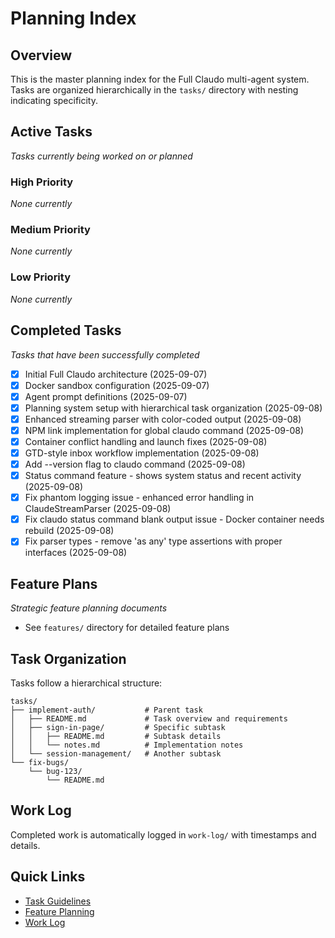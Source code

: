 # Planning Index

## Overview
This is the master planning index for the Full Claudo multi-agent system. Tasks are organized hierarchically in the `tasks/` directory with nesting indicating specificity.

## Active Tasks
_Tasks currently being worked on or planned_

### High Priority
_None currently_

### Medium Priority
_None currently_

### Low Priority
_None currently_

## Completed Tasks
_Tasks that have been successfully completed_

- [x] Initial Full Claudo architecture (2025-09-07)
- [x] Docker sandbox configuration (2025-09-07)
- [x] Agent prompt definitions (2025-09-07)
- [x] Planning system setup with hierarchical task organization (2025-09-08)
- [x] Enhanced streaming parser with color-coded output (2025-09-08)
- [x] NPM link implementation for global claudo command (2025-09-08)
- [x] Container conflict handling and launch fixes (2025-09-08)
- [x] GTD-style inbox workflow implementation (2025-09-08)
- [x] Add --version flag to claudo command (2025-09-08)
- [x] Status command feature - shows system status and recent activity (2025-09-08)
- [x] Fix phantom logging issue - enhanced error handling in ClaudeStreamParser (2025-09-08)
- [x] Fix claudo status command blank output issue - Docker container needs rebuild (2025-09-08)
- [x] Fix parser types - remove 'as any' type assertions with proper interfaces (2025-09-08)

## Feature Plans
_Strategic feature planning documents_

- See `features/` directory for detailed feature plans

## Task Organization

Tasks follow a hierarchical structure:
```
tasks/
├── implement-auth/           # Parent task
│   ├── README.md             # Task overview and requirements
│   ├── sign-in-page/         # Specific subtask
│   │   ├── README.md         # Subtask details
│   │   └── notes.md          # Implementation notes
│   └── session-management/   # Another subtask
└── fix-bugs/
    └── bug-123/
        └── README.md
```

## Work Log
Completed work is automatically logged in `work-log/` with timestamps and details.

## Quick Links
- [Task Guidelines](tasks/README.md)
- [Feature Planning](features/README.md)
- [Work Log](../work-log/README.md)